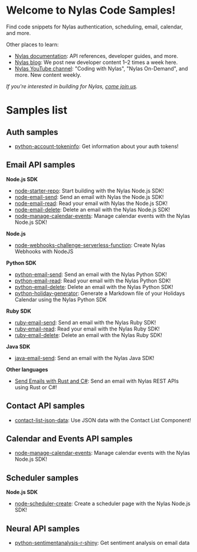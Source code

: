 # Welcome to Nylas Code Samples!

Find code snippets for Nylas authentication, scheduling, email, calendar, and more.

Other places to learn:

- [Nylas documentation](https://developer.nylas.com): API references, developer guides, and more.
- [Nylas blog](https://www.nylas.com/blog/): We post new developer content 1–2 times a week here.
- [Nylas YouTube channel](https://www.youtube.com/c/nylas): "Coding with Nylas", "Nylas On-Demand", and more. New content weekly.

_If you're interested in building for Nylas, [come join us](https://jobs.lever.co/nylas/?department=Engineering)._


# Samples list

## Auth samples

- [python-account-tokeninfo](https://github.com/nylas-samples/python-account-tokeninfo): Get information about your auth tokens!

## Email API samples

**Node.js SDK**
- [node-starter-repo](https://github.com/nylas-samples/node-starter-repo): Start building with the Nylas Node.js SDK!
- [node-email-send](https://github.com/nylas-samples/node-email-send): Send an email with Nylas the Node.js SDK!
- [node-email-read](https://github.com/nylas-samples/node-email-read): Read your email with Nylas the Node.js SDK!
- [node-email-delete](https://github.com/nylas-samples/node-delete-email): Delete an email with the Nylas Node.js SDK!
- [node-manage-calendar-events](https://github.com/nylas-samples/node-manage-calendar-events): Manage calendar events with the Nylas Node.js SDK!

**Node.js**
- [node-webhooks-challenge-serverless-function](https://github.com/nylas-samples/node-webhooks-challenge-serverless-function): Create Nylas Webhooks with NodeJS

**Python SDK**

- [python-email-send](https://github.com/nylas-samples/python-email-send): Send an email with the Nylas Python SDK!
- [python-email-read](https://github.com/nylas-samples/python-email-read): Read your email with the Nylas Python SDK!
- [python-email-delete](https://github.com/nylas-samples/python-email-delete): Delete an email with the Nylas Python SDK!
- [python-holiday-generator](https://github.com/nylas-samples/python-holidays-generator): Generate a Markdown file of your Holidays Calendar using the Nylas Python SDK

**Ruby SDK**

- [ruby-email-send](https://github.com/nylas-samples/ruby-email-send): Send an email with the Nylas Ruby SDK!
- [ruby-email-read](https://github.com/nylas-samples/ruby-email-read): Read your email with the Nylas Ruby SDK!
- [ruby-email-delete](https://github.com/nylas-samples/ruby-email-delete): Delete an email with the Nylas Ruby SDK!

**Java SDK**

- [java-email-send](https://github.com/nylas-samples/java-email-send): Send an email with the Nylas Java SDK!

**Other languages**

- [Send Emails with Rust and C#](https://github.com/nylas-samples/send_emails_rust_csharp): Send an email with Nylas REST APIs using Rust or C#!

## Contact API samples

- [contact-list-json-data](https://github.com/nylas-samples/contact-list-json-data): Use JSON data with the Contact List Component!

## Calendar and Events API samples

- [node-manage-calendar-events](https://github.com/nylas-samples/node-manage-calendar-events): Manage calendar events with the Nylas Node.js SDK!

## Scheduler samples

**Node.js SDK**

- [node-scheduler-create](https://github.com/nylas-samples/node-scheduler-create): Create a scheduler page with the Nylas Node.js SDK!

## Neural API samples

- [python-sentimentanalysis-r-shiny](https://github.com/nylas-samples/python-sentimentanalysis-r-shiny): Get sentiment analysis on email data

